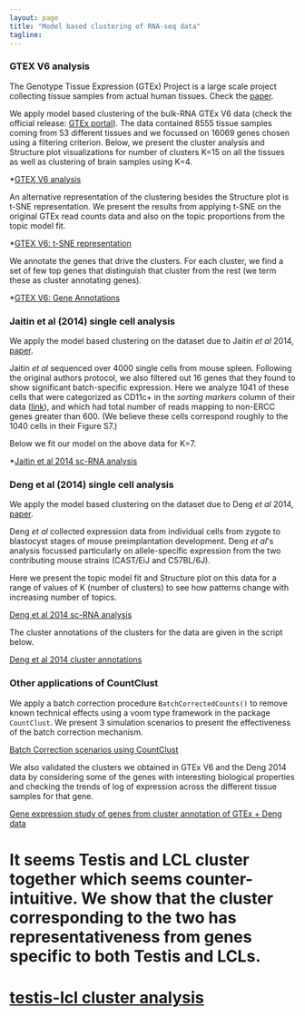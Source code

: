 ```yaml
---
layout: page
title: "Model based clustering of RNA-seq data"
tagline:
---
```


### GTEX V6 analysis

  The Genotype Tissue Expression (GTEx) Project is a large scale project collecting tissue samples from actual human tissues. Check the [paper](http://www.ncbi.nlm.nih.gov/pmc/articles/PMC4010069/).

  We apply model based clustering of the bulk-RNA GTEx V6 data (check the official release: [GTEx portal](http://www.gtexportal.org/home/)). The data contained 8555 tissue samples coming from 53 different tissues and we focussed on 16069 genes chosen using a filtering criterion. Below, we present the cluster analysis and Structure plot visualizations for number of clusters K=15 on all the tissues as well as clustering of brain samples using K=4.

  *[GTEX V6 analysis](project/src/gtex_v6_structure_genes.html)
  
  An alternative representation of the clustering besides the Structure plot is t-SNE representation. We present the results from applying t-SNE on the original GTEx read counts data and also on the topic proportions from the topic model fit.
  
  *[GTEX V6: t-SNE representation](project/src/tissues_tSNE_2.html)
  
  We annotate the genes that drive the clusters. For each cluster, we find a set of few top genes that distinguish that cluster from the rest (we term these as cluster annotating genes).
  
  *[GTEX V6: Gene Annotations](project/src/gene_annotation_2.html)

### Jaitin et al (2014) single cell analysis

  We apply the model based clustering on the dataset due to Jaitin *et al* 2014, [paper](http://science.sciencemag.org/content/343/6172/776).

  Jaitin *et al* sequenced over 4000 single cells from mouse spleen. Following the original authors protocol, we also filtered out 16 genes that they found to show significant batch-specific expression. Here we analyze 1041 of these cells that were categorized as CD11c+ in the *sorting markers* column of their data ([link](http://compgenomics.weizmann.ac.il/tanay/?page_id=519)), and which had total number of reads mapping to non-ERCC genes greater than 600. (We believe these cells correspond roughly to the 1040 cells in their Figure S7.)

  Below we fit our model on the above data for K=7.

  *[Jaitin et al 2014 sc-RNA analysis](project/src/jaitin_structure_genes.html)

### Deng et al (2014) single cell analysis

  We apply the model based clustering on the dataset due to Deng *et al* 2014, [paper](http://science.sciencemag.org/content/343/6167/193).

  Deng *et al* collected expression data from individual cells from zygote to blastocyst stages of mouse preimplantation development. Deng *et al*'s analysis focussed particularly on allele-specific expression from the two contributing mouse strains (CAST/EiJ and C57BL/6J).

  Here we present the topic model fit and Structure plot on this data for a range of values of K (number of clusters) to see how patterns change with increasing number of topics.

  [Deng et al 2014 sc-RNA analysis](project/src/deng_structure_all_genes.html)
  
  The cluster annotations of the clusters for the data are given in the script below.
  
  [Deng et al 2014 cluster annotations](project/src/deng_cluster_annotations.html)

### Other applications of CountClust

  We apply a batch correction procedure `BatchCorrectedCounts()` to remove known technical effects using a voom type framework in the package `CountClust`. We present 3 simulation scenarios to present the effectiveness of the batch correction mechanism. 
  
  [Batch Correction scenarios using CountClust](project/src/batch_correction_scenarios.html)
  
  We also validated the clusters we obtained in GTEx V6 and the Deng 2014 data by considering some of the genes with interesting biological properties and checking the trends of log of expression across the different tissue samples for that gene.
  
  [Gene expression study of genes from cluster annotation of GTEx + Deng data](project/src/extracted_genes_expr_study.html)
  
#   It seems Testis and LCL cluster together which seems counter-intuitive. We show that the cluster corresponding to the two has representativeness from genes specific to both Testis and LCLs.
#   
#   [testis-lcl cluster analysis](project/src/lcl_testis_cluster_analysis.html)
#   
#   
